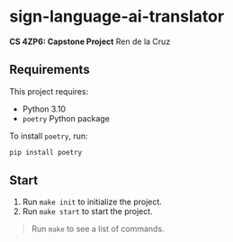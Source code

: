 # sign-language-ai-translator

**CS 4ZP6: Capstone Project**
Ren de la Cruz

## Requirements

This project requires:
- Python 3.10
- `poetry` Python package

To install `poetry`, run:

```sh
pip install poetry
```

## Start

1. Run `make init` to initialize the project.
2. Run `make start` to start the project.

> Run `make` to see a list of commands.
